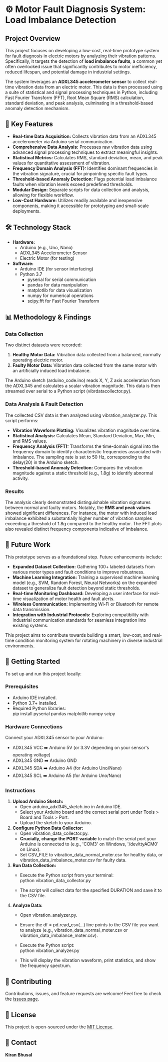 # **⚙️ Motor Fault Diagnosis System: Load Imbalance Detection**

## **Project Overview**

This project focuses on developing a low-cost, real-time prototype system for fault diagnosis in electric motors by analyzing their vibration patterns. Specifically, it targets the detection of **load imbalance faults**, a common yet often overlooked issue that significantly contributes to motor inefficiency, reduced lifespan, and potential damage in industrial settings.

The system leverages an **ADXL345 accelerometer sensor** to collect real-time vibration data from an electric motor. This data is then processed using a suite of statistical and signal processing techniques in Python, including Fast Fourier Transform (FFT), Root Mean Square (RMS) calculation, standard deviation, and peak analysis, culminating in a threshold-based anomaly detection mechanism.

## **🌟 Key Features**

* **Real-time Data Acquisition:** Collects vibration data from an ADXL345 accelerometer via Arduino serial communication.  
* **Comprehensive Data Analysis:** Processes raw vibration data using advanced signal processing techniques to extract meaningful insights.  
* **Statistical Metrics:** Calculates RMS, standard deviation, mean, and peak values for quantitative assessment of vibration.  
* **Frequency Domain Analysis (FFT):** Identifies dominant frequencies in the vibration signature, crucial for pinpointing specific fault types.  
* **Threshold-based Anomaly Detection:** Flags potential load imbalance faults when vibration levels exceed predefined thresholds.  
* **Modular Design:** Separate scripts for data collection and analysis, allowing for flexible workflow.  
* **Low-Cost Hardware:** Utilizes readily available and inexpensive components, making it accessible for prototyping and small-scale deployments.

## **🛠️ Technology Stack**

* **Hardware:**  
  * Arduino (e.g., Uno, Nano)  
  * ADXL345 Accelerometer Sensor  
  * Electric Motor (for testing)  
* **Software:**  
  * Arduino IDE (for sensor interfacing)  
  * Python 3.7  
    * pyserial for serial communication  
    * pandas for data manipulation  
    * matplotlib for data visualization  
    * numpy for numerical operations  
    * scipy.fft for Fast Fourier Transform

## **📊 Methodology & Findings**

### **Data Collection**

Two distinct datasets were recorded:

1. **Healthy Motor Data:** Vibration data collected from a balanced, normally operating electric motor.  
2. **Faulty Motor Data:** Vibration data collected from the same motor with an artificially induced load imbalance.

The Arduino sketch (arduino\_code.ino) reads X, Y, Z axis acceleration from the ADXL345 and calculates a scalar vibration magnitude. This data is then streamed over serial to a Python script (vibrdatacollector.py).

### **Data Analysis & Fault Detection**

The collected CSV data is then analyzed using vibration\_analyzer.py. This script performs:

* **Vibration Waveform Plotting:** Visualizes vibration magnitude over time.  
* **Statistical Analysis:** Calculates Mean, Standard Deviation, Max, Min, and RMS values.  
* **Frequency Analysis (FFT):** Transforms the time-domain signal into the frequency domain to identify characteristic frequencies associated with imbalance. The sampling rate is set to 50 Hz, corresponding to the delay(20) in the Arduino sketch.  
* **Threshold-based Anomaly Detection:** Compares the vibration magnitude against a static threshold (e.g., 1.8g) to identify abnormal activity.

### **Results**

The analysis clearly demonstrated distinguishable vibration signatures between normal and faulty motors. Notably, the **RMS and peak values** showed significant differences. For instance, the motor with induced load imbalance exhibited a substantially higher number of vibration samples exceeding a threshold of 1.8g compared to the healthy motor. The FFT plots also revealed distinct frequency components indicative of imbalance.

## **🚀 Future Work**

This prototype serves as a foundational step. Future enhancements include:

* **Expanded Dataset Collection:** Gathering 100+ labeled datasets from various motor types and fault conditions to improve robustness.  
* **Machine Learning Integration:** Training a supervised machine learning model (e.g., SVM, Random Forest, Neural Networks) on the expanded dataset to generalize fault detection beyond static thresholds.  
* **Real-time Monitoring Dashboard:** Developing a user interface for real-time visualization of motor health and fault alerts.  
* **Wireless Communication:** Implementing Wi-Fi or Bluetooth for remote data transmission.  
* **Integration with Industrial Protocols:** Exploring compatibility with industrial communication standards for seamless integration into existing systems.

This project aims to contribute towards building a smart, low-cost, and real-time condition monitoring system for rotating machinery in diverse industrial environments.

## **🏁 Getting Started**

To set up and run this project locally:

### **Prerequisites**

* Arduino IDE installed.  
* Python 3.7+ installed.  
* Required Python libraries:  
  pip install pyserial pandas matplotlib numpy scipy

### **Hardware Connections**

Connect your ADXL345 sensor to your Arduino:

* ADXL345 VCC ➡️ Arduino 5V (or 3.3V depending on your sensor's operating voltage)  
* ADXL345 GND ➡️ Arduino GND  
* ADXL345 SDA ➡️ Arduino A4 (for Arduino Uno/Nano)  
* ADXL345 SCL ➡️ Arduino A5 (for Arduino Uno/Nano)

### **Instructions**

1. **Upload Arduino Sketch:**  
   * Open arduino\_adxl345\_sketch.ino in Arduino IDE.  
   * Select your Arduino board and the correct serial port under Tools \> Board and Tools \> Port.  
   * Upload the sketch to your Arduino.  
2. **Configure Python Data Collector:**  
   * Open vibration\_data\_collector.py.  
   * **Crucially, change the PORT variable** to match the serial port your Arduino is connected to (e.g., 'COM3' on Windows, '/dev/ttyACM0' on Linux).  
   * Set CSV\_FILE to vibration\_data\_normal\_moter.csv for healthy data, or vibration\_data\_imbalance\_moter.csv for faulty data.  
3. **Run Data Collection:**  
   * Execute the Python script from your terminal:  
     python vibration\_data\_collector.py

   * The script will collect data for the specified DURATION and save it to the CSV file.  
4. **Analyze Data:**  
   * Open vibration\_analyzer.py.  
   * Ensure the df \= pd.read\_csv(...) line points to the CSV file you want to analyze (e.g., vibration\_data\_normal\_moter.csv or vibration\_data\_imbalance\_moter.csv).  
   * Execute the Python script:  
     python vibration\_analyzer.py

   * This will display the vibration waveform, print statistics, and show the frequency spectrum.

## **🤝 Contributing**

Contributions, issues, and feature requests are welcome\! Feel free to check the [issues page](https://www.google.com/search?q=https://github.com/your-username/your-repo-name/issues).

## **📄 License**

This project is open-sourced under the [MIT License](https://www.google.com/search?q=LICENSE).

## **📧 Contact**

**Kiran Bhusal** 